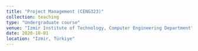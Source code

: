 ```yaml
---
title: "Project Management (CENG323)"
collection: teaching
type: "Undergraduate course"
venue: "Izmir Institute of Technology, Computer Engineering Department"
date: 2020-10-01
location: "Izmir, Türkiye"
---
```

